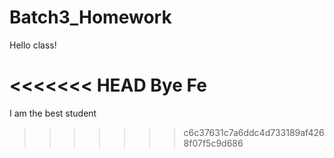 # Batch3_Homework

Hello class!

<<<<<<< HEAD
Bye Fe
=======
I am the best student
>>>>>>> c6c37631c7a6ddc4d733189af4268f07f5c9d686
